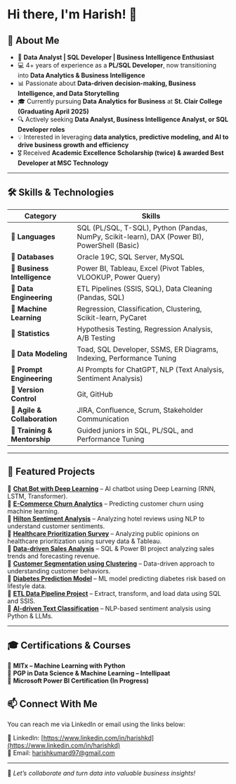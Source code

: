 # Hi there, I'm Harish! 👋  

## 🚀 About Me  

- 🎯 **Data Analyst | SQL Developer | Business Intelligence Enthusiast**  
- 💻 4+ years of experience as a **PL/SQL Developer**, now transitioning into **Data Analytics & Business Intelligence**  
- 📊 Passionate about **Data-driven decision-making, Business Intelligence, and Data Storytelling**  
- 🎓 Currently pursuing **Data Analytics for Business** at **St. Clair College (Graduating April 2025)**  
- 🔍 Actively seeking **Data Analyst, Business Intelligence Analyst, or SQL Developer roles**  
- 💡 Interested in leveraging **data analytics, predictive modeling, and AI to drive business growth and efficiency**  
- 🎖️ Received **Academic Excellence Scholarship (twice) & awarded **Best Developer** at MSC Technology**  

---

## 🛠️ Skills & Technologies  

| **Category**              | **Skills** |
|---------------------------|--------------------------------------------------------------------------------------------------------------------------------------------------------------------------|
| **📌 Languages**          | SQL (PL/SQL, T-SQL), Python (Pandas, NumPy, Scikit-learn), DAX (Power BI), PowerShell (Basic) |
| **📌 Databases**         | Oracle 19C, SQL Server, MySQL |
| **📌 Business Intelligence** | Power BI, Tableau, Excel (Pivot Tables, VLOOKUP, Power Query) |
| **📌 Data Engineering**   | ETL Pipelines (SSIS, SQL), Data Cleaning (Pandas, SQL) |
| **📌 Machine Learning**   | Regression, Classification, Clustering, Scikit-learn, PyCaret |
| **📌 Statistics**         | Hypothesis Testing, Regression Analysis, A/B Testing |
| **📌 Data Modeling**      | Toad, SQL Developer, SSMS, ER Diagrams, Indexing, Performance Tuning |
| **📌 Prompt Engineering** | AI Prompts for ChatGPT, NLP (Text Analysis, Sentiment Analysis) |
| **📌 Version Control**    | Git, GitHub |
| **📌 Agile & Collaboration** | JIRA, Confluence, Scrum, Stakeholder Communication |
| **📌 Training & Mentorship** | Guided juniors in SQL, PL/SQL, and Performance Tuning |

---

## 📂 Featured Projects  
🔹 **[Chat Bot with Deep Learning](https://github.com/harrisd97/Chat-Bot-DeepLearning)** – AI chatbot using Deep Learning (RNN, LSTM, Transformer).                
🔹 **[E-Commerce Churn Analytics](https://github.com/harrisd97/E-Commerce-Churn-Analytics)** – Predicting customer churn using machine learning.                 
🔹 **[Hilton Sentiment Analysis](https://github.com/harrisd97/hilton-sentiment-analysis)** – Analyzing hotel reviews using NLP to understand customer sentiments.  
🔹 **[Healthcare Prioritization Survey](https://github.com/harrisd97/Health-Care-Prioritization-Survey)** – Analyzing public opinions on healthcare prioritization using survey data & Tableau.                                                                                                                                  
🔹 **[Data-driven Sales Analysis](https://github.com/yourrepo)** – SQL & Power BI project analyzing sales trends and forecasting revenue.  
🔹 **[Customer Segmentation using Clustering](https://github.com/yourrepo)** – Data-driven approach to understanding customer behaviors.  
🔹 **[Diabetes Prediction Model](https://github.com/yourrepo)** – ML model predicting diabetes risk based on lifestyle data.  
🔹 **[ETL Data Pipeline Project](https://github.com/yourrepo)** – Extract, transform, and load data using SQL and SSIS.  
🔹 **[AI-driven Text Classification](https://github.com/yourrepo)** – NLP-based sentiment analysis using Python & LLMs.  

---

## 🎓 Certifications & Courses  

📜 **MITx – Machine Learning with Python**  
📜 **PGP in Data Science & Machine Learning – Intellipaat**  
📜 **Microsoft Power BI Certification (In Progress)**  

## 📫 Connect With Me

You can reach me via LinkedIn or email using the links below:

🔗 LinkedIn: [https://www.linkedin.com/in/harishkd](https://www.linkedin.com/in/harishkd)  
📧 Email: [harishkumard97@gmail.com](mailto:harishkumard97@gmail.com)

---

🚀 *Let’s collaborate and turn data into valuable business insights!*
